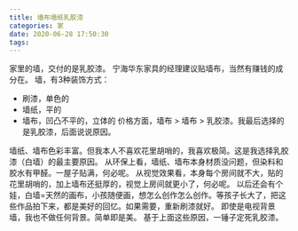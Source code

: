 ```yaml
---
title: 墙布墙纸乳胶漆
categories: 家
date: 2020-06-28 17:50:30
tags:
---
```


家里的墙，交付的是乳胶漆。
宁海华东家具的经理建议贴墙布，当然有赚钱的成分在。
墙，有3种装饰方式：
* 刷漆，单色的
* 墙纸，平的
* 墙布，凹凸不平的，立体的
价格方面，墙布 > 墙布 > 乳胶漆。我最后选择的是乳胶漆，后面说说原因。
<!--more-->

墙纸、墙布色彩丰富。但我本人不喜欢花里胡哨的，我喜欢极简。这是我选择乳胶漆（白墙）的最主要原因。
从环保上看，墙纸、墙布本身材质没问题，但染料和胶水有甲醛。一屋子贴满，何必呢。
从视觉效果看，本身每个房间就不大，贴的花里胡哨的，加上墙布还挺厚的，视觉上房间就更小了，何必呢。
以后还会有个娃，白墙=天然的画布，小孩随便画，想怎么创作怎么创作。等孩子长大了，把这些作品拍下来，都是美好的回忆。如果需要，重新刷漆就好。
即使是电视背景墙，我也不做任何背景。简单即是美。
基于上面这些原因，一锤子定死乳胶漆。
